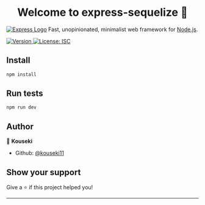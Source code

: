 <h1 align="center">Welcome to express-sequelize 👋</h1>

[![Express Logo](https://i.cloudup.com/zfY6lL7eFa-3000x3000.png)](http://expressjs.com/) 
  Fast, unopinionated, minimalist web framework for [Node.js](http://nodejs.org).
<p>
  <a href="https://www.npmjs.com/package/express-sequelize" target="_blank">
    <img alt="Version" src="https://img.shields.io/npm/v/express-sequelize.svg">
  </a>
  <a href="#" target="_blank">
    <img alt="License: ISC" src="https://img.shields.io/badge/License-ISC-yellow.svg" />
  </a>
</p>

## Install

```sh
npm install
```

## Run tests

```sh
npm run dev
```

## Author

👤 **Kouseki**

* Github: [@kouseki11](https://github.com/kouseki11)

## Show your support

Give a ⭐️ if this project helped you!

***
